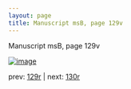 ```yaml
---
layout: page
title: Manuscript msB, page 129v
---
```


Manuscript msB, page 129v

[![image](http://www.homermultitext.org/iipsrv?OBJ=IIP,1.0&FIF=/project/homer/pyramidal/deepzoom/hmt/vbbifolio/v1/vb_129v_130r.tif&WID=100&CVT=JPEG)](http://www.homermultitext.org/ict2/?urn=urn:cite2:hmt:vbbifolio.v1:vb_129v_130r)

prev:  [129r](../129r) | next:  [130r](../130r)

